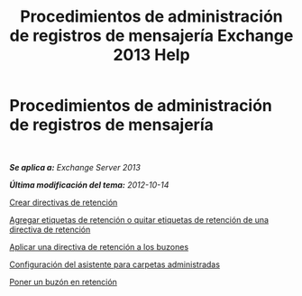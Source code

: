 ﻿---
title: 'Procedimientos de administración de registros de mensajería Exchange 2013 Help'
TOCTitle: Procedimientos de administración de registros de mensajería
ms:assetid: bc2ff408-4a2b-4202-9515-e3e922a6320d
ms:mtpsurl: https://technet.microsoft.com/es-es/library/JJ150558(v=EXCHG.150)
ms:contentKeyID: 48268611
ms.date: 04/23/2018
mtps_version: v=EXCHG.150
ms.translationtype: HT
---

# Procedimientos de administración de registros de mensajería

 

_**Se aplica a:** Exchange Server 2013_

_**Última modificación del tema:** 2012-10-14_

[Crear directivas de retención](https://docs.microsoft.com/es-es/exchange/security-and-compliance/messaging-records-management/create-a-retention-policy)

[Agregar etiquetas de retención o quitar etiquetas de retención de una directiva de retención](add-retention-tags-to-or-remove-retention-tags-from-a-retention-policy-exchange-2013-help.md)

[Aplicar una directiva de retención a los buzones](https://docs.microsoft.com/es-es/exchange/security-and-compliance/messaging-records-management/apply-retention-policy)

[Configuración del asistente para carpetas administradas](configure-the-managed-folder-assistant-exchange-2013-help.md)

[Poner un buzón en retención](https://docs.microsoft.com/es-es/exchange/security-and-compliance/messaging-records-management/mailbox-retention-hold)

